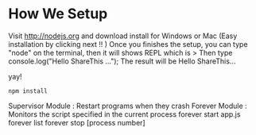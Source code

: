 How We Setup
============

Visit http://nodejs.org and download install for Windows or Mac (Easy installation by clicking next !! )
Once you finishes the setup, you can type "node" on the terminal, then it will shows REPL which is >
Then type console.log("Hello ShareThis ...");
The result will be Hello ShareThis...

yay!

`npm install`

Supervisor Module : Restart programs when they crash 
Forever Module : Monitors the script specified in the current process
forever start app.js
forever list
forever stop [process number]
